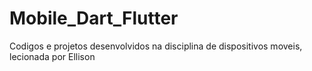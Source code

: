 # Mobile_Dart_Flutter
 Codigos e projetos desenvolvidos na disciplina de dispositivos moveis, lecionada por Ellison

